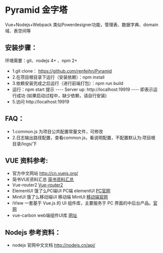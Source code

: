 Pyramid 金字塔
===
Vue+Nodejs+Webpack  类似Powerdesigner功能，管理表、数据字典、domain 域、表空间等


## 安装步骤：

环境需要：git、nodejs 4+ 、npm 2+
+ 1.git clone： https://github.com/renfeihn/Pyramid
+ 2.在项目根目录下运行（安装依赖）：npm install
+ 3.依赖安装完成之后运行（进行前端打包）：npm run build
+ 运行：npm start  提示 ---- Server up: http://localhost:19919 ---- 即表示运行成功
(如果启动过程中，缺少依赖，请自行安装)
+ 5.访问 http://localhost:19919

## FAQ：
+ 1.common.js 为项目公共配置常量文件，可修改
+ 2.日志输出路径配置，查看common.js，看说明配置，不配置默认为:项目根目录/logs/下

## VUE 资料参考:
+ 官方中文网站
http://cn.vuejs.org/
+ 简书VUE资料汇总
[简书资料汇总](http://www.jianshu.com/p/afd8e1db7d9b)
+ Vue-router2
[Vue-router2](http://router.vuejs.org/zh-cn/index.html)
+ ElementUI 饿了么PC端UI
PC端 elementUI  [PC官网](http://element.eleme.io)
+ MintUI 饿了么移动端UI
移动端 MintUI [移动端官网](http://mint-ui.github.io)
+ iView 
一套基于 Vue.js 的 UI 组件库，主要服务于 PC 界面的中后台产品。[官网](https://www.iviewui.com/components/layout)
+ vue-carbon
web端组件UI库  [网址](https://myronliu347.github.io/vue-carbon)

## Nodejs 参考资料：
+ nodejs 官网中文文档 http://nodejs.cn/api/